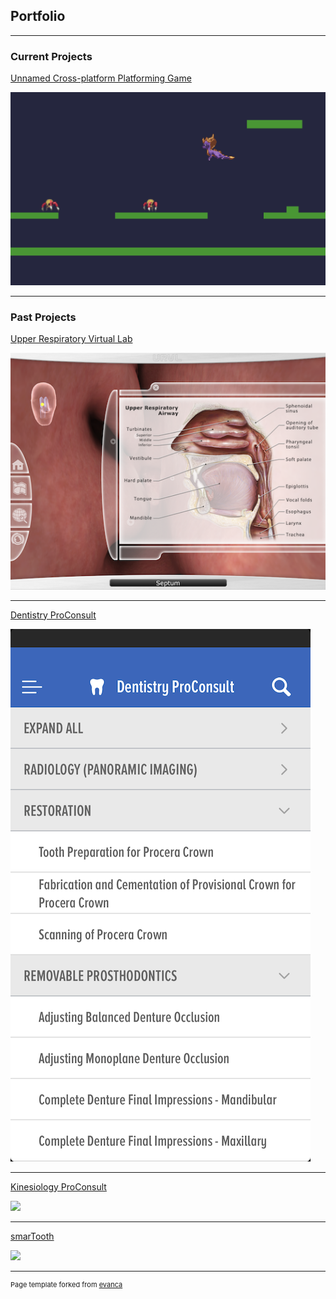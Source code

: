 ## Portfolio

---

### Current Projects

[Unnamed Cross-platform Platforming Game](game/main)

<img src="game/images/gameplay_thumb.png?raw=true"/>

---

### Past Projects

[Upper Respiratory Virtual Lab](projectPages/urvl/main)

<img src="projectPages/urvl/img_map_thumb.png?raw=true"/>

---

[Dentistry ProConsult](/projectPages/dentistryPro/main)

<img src="projectPages/dentistryPro/list_thumb.png?raw=true"/>

---

[Kinesiology ProConsult](/projectPages/otKinesiology/main)

<img src="images/dummy_thumbnail.jpg?raw=true"/>

---

[smarTooth](/projectPages/smarTooth/main)

<img src="images/dummy_thumbnail.jpg?raw=true"/>

---
<p style="font-size:11px">Page template forked from <a href="https://github.com/evanca/quick-portfolio">evanca</a></p>
<!-- Remove above link if you don't want to attibute -->
